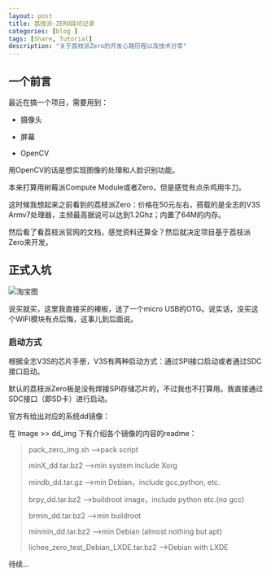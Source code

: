 ```yaml
---
layout: post
title: 荔枝派-ZERO踩坑记录
categories: [blog ]
tags: [Share, Tutorial]
description: "关于荔枝派Zero的开发心路历程以及技术分享"
---
```

## 一个前言
最近在搞一个项目，需要用到：

- 摄像头

- 屏幕

- OpenCV

用OpenCV的话是想实现图像的处理和人脸识别功能。

本来打算用树莓派Compute Module或者Zero，但是感觉有点杀鸡用牛刀。

这时候我想起来之前看到的荔枝派Zero：价格在50元左右，搭载的是全志的V3S Armv7处理器，主频最高据说可以达到1.2Ghz；内置了64M的内存。

然后看了看荔枝派官网的文档，感觉资料还算全？然后就决定项目基于荔枝派Zero来开发。


## 正式入坑
![淘宝图]("/img/lichee/taobao.png")

说买就买，这里我直接买的裸板，送了一个micro USB的OTG。说实话，没买这个WIFI模块有点后悔，这事儿到后面说。

### 启动方式

根据全志V3S的芯片手册，V3S有两种启动方式：通过SPI接口启动或者通过SDC接口启动。

默认的荔枝派Zero板是没有焊接SPI存储芯片的，不过我也不打算用。我直接通过SDC接口（即SD卡）进行启动。

官方有给出对应的系统dd镜像：

[荔枝派官方镜像]: http://cn.dl.sipeed.com/LICHEE/Zero	"link"

在 Image >> dd_img 下有介绍各个镜像的内容的readme：

>   pack_zero_img.sh -->pack script
>
>   minX_dd.tar.bz2  -->min system include Xorg
>
>   mindb_dd.tar.gz  -->min Debian，include gcc,python, etc.
>
>   brpy_dd.tar.bz2  -->buildroot image，include python etc.(no gcc)
>
>   brmin_dd.tar.bz2  -->min buildroot
>
>   minmin_dd.tar.bz2  -->min Debian (almost nothing but apt)
>
>   lichee_zero_test_Debian_LXDE.tar.bz2  -->Debian with LXDE

待续...